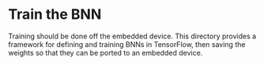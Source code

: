 # Train the BNN

Training should be done off the embedded device. This directory provides a framework for defining and training BNNs in TensorFlow, then saving the weights so that they can be ported to an embedded device.

